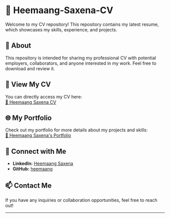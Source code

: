 # 📄 Heemaang-Saxena-CV  

Welcome to my CV repository! This repository contains my latest resume, which showcases my skills, experience, and projects.  

## 📌 About  

This repository is intended for sharing my professional CV with potential employers, collaborators, and anyone interested in my work. Feel free to download and review it.  

## 🔗 View My CV  

You can directly access my CV here:  
[📄 Heemaang Saxena CV](https://github.com/heemaang/Heemaang-Saxena-CV/raw/main/Heemaang%20Saxena.pdf)  

## 🌐 My Portfolio  

Check out my portfolio for more details about my projects and skills:  
[🚀 Heemaang Saxena's Portfolio](https://protfolio-heemaang.vercel.app/)  

## 🔗 Connect with Me  

- **LinkedIn:** [Heemaang Saxena](https://www.linkedin.com/in/heemaang-saxena/)  
- **GitHub:** [heemaang](https://github.com/heemaang)  

## 📫 Contact Me  

If you have any inquiries or collaboration opportunities, feel free to reach out!  

---

